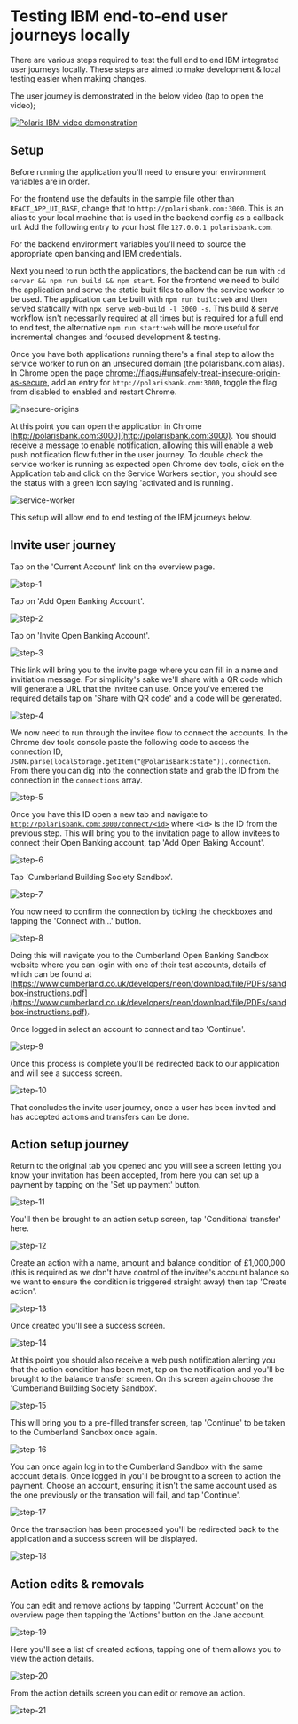 # Testing IBM end-to-end user journeys locally

There are various steps required to test the full end to end IBM integrated user journeys locally. These steps are aimed to make development & local testing easier when making changes.

The user journey is demonstrated in the below video (tap to open the video);

[![Polaris IBM video demonstration](http://i3.ytimg.com/vi/5Dj_zaKmbVM/maxresdefault.jpg)](https://www.youtube.com/watch?v=5Dj_zaKmbVM)

## Setup

Before running the application you'll need to ensure your environment variables are in order.

For the frontend use the defaults in the sample file other than `REACT_APP_UI_BASE`, change that to `http://polarisbank.com:3000`. This is an alias to your local machine that is used in the backend config as a callback url. Add the following entry to your host file `127.0.0.1 polarisbank.com`.

For the backend environment variables you'll need to source the appropriate open banking and IBM credentials.

Next you need to run both the applications, the backend can be run with `cd server && npm run build && npm start`. For the frontend we need to build the application and serve the static built files to allow the service worker to be used. The application can be built with `npm run build:web` and then served statically with `npx serve web-build -l 3000 -s`. This build & serve workflow isn't necessarily required at all times but is required for a full end to end test, the alternative `npm run start:web` will be more useful for incremental changes and focused development & testing.

Once you have both applications running there's a final step to allow the service worker to run on an unsecured domain (the polarisbank.com alias). In Chrome open the page [chrome://flags/#unsafely-treat-insecure-origin-as-secure](chrome://flags/#unsafely-treat-insecure-origin-as-secure), add an entry for `http://polarisbank.com:3000`, toggle the flag from disabled to enabled and restart Chrome.

![insecure-origins]

At this point you can open the application in Chrome [http://polarisbank.com:3000](http://polarisbank.com:3000). You should receive a message to enable notification, allowing this will enable a web push notification flow futher in the user journey. To double check the service worker is running as expected open Chrome dev tools, click on the Application tab and click on the Service Workers section, you should see the status with a green icon saying 'activated and is running'.

![service-worker]

This setup will allow end to end testing of the IBM journeys below.

## Invite user journey

Tap on the 'Current Account' link on the overview page.

![step-1]

Tap on 'Add Open Banking Account'.

![step-2]

Tap on 'Invite Open Banking Account'.

![step-3]

This link will bring you to the invite page where you can fill in a name and invitiation message. For simplicity's sake we'll share with a QR code which will generate a URL that the invitee can use. Once you've entered the required details tap on 'Share with QR code' and a code will be generated.

![step-4]

We now need to run through the invitee flow to connect the accounts. In the Chrome dev tools console paste the following code to access the connection ID, `JSON.parse(localStorage.getItem("@PolarisBank:state")).connection`. From there you can dig into the connection state and grab the ID from the connection in the `connections` array.

![step-5]

Once you have this ID open a new tab and navigate to [`http://polarisbank.com:3000/connect/<id>`](http://polarisbank.com:3000/connect/<id>) where `<id>` is the ID from the previous step. This will bring you to the invitation page to allow invitees to connect their Open Banking account, tap 'Add Open Baking Account'.

![step-6]

Tap 'Cumberland Building Society Sandbox'.

![step-7]

You now need to confirm the connection by ticking the checkboxes and tapping the 'Connect with...' button.

![step-8]

Doing this will navigate you to the Cumberland Open Banking Sandbox website where you can login with one of their test accounts, details of which can be found at [https://www.cumberland.co.uk/developers/neon/download/file/PDFs/sandbox-instructions.pdf](https://www.cumberland.co.uk/developers/neon/download/file/PDFs/sandbox-instructions.pdf).

Once logged in select an account to connect and tap 'Continue'.

![step-9]

Once this process is complete you'll be redirected back to our application and will see a success screen.

![step-10]

That concludes the invite user journey, once a user has been invited and has accepted actions and transfers can be done.

## Action setup journey

Return to the original tab you opened and you will see a screen letting you know your invitation has been accepted, from here you can set up a payment by tapping on the 'Set up payment' button.

![step-11]

You'll then be brought to an action setup screen, tap 'Conditional transfer' here.

![step-12]

Create an action with a name, amount and balance condition of £1,000,000 (this is required as we don't have control of the invitee's account balance so we want to ensure the condition is triggered straight away) then tap 'Create action'.

![step-13]

Once created you'll see a success screen.

![step-14]

At this point you should also receive a web push notification alerting you that the action condition has been met, tap on the notification and you'll be brought to the balance transfer screen. On this screen again choose the 'Cumberland Building Society Sandbox'.

![step-15]

This will bring you to a pre-filled transfer screen, tap 'Continue' to be taken to the Cumberland Sandbox once again.

![step-16]

You can once again log in to the Cumberland Sandbox with the same account details. Once logged in you'll be brought to a screen to action the payment. Choose an account, ensuring it isn't the same account used as the one previously or the transation will fail, and tap 'Continue'.

![step-17]

Once the transaction has been processed you'll be redirected back to the application and a success screen will be displayed.

![step-18]

## Action edits & removals

You can edit and remove actions by tapping 'Current Account' on the overview page then tapping the 'Actions' button on the Jane account.

![step-19]

Here you'll see a list of created actions, tapping one of them allows you to view the action details.

![step-20]

From the action details screen you can edit or remove an action.

![step-21]

[insecure-origins]: ../img/insecure-origins.png
[service-worker]: ../img/service-worker.png
[step-1]: ../img/step-1.png ':size=400'
[step-2]: ../img/step-2.png ':size=400'
[step-3]: ../img/step-3.png ':size=400'
[step-4]: ../img/step-4.png ':size=400'
[step-5]: ../img/step-5.png
[step-6]: ../img/step-6.png ':size=400'
[step-7]: ../img/step-7.png ':size=400'
[step-8]: ../img/step-8.png ':size=400'
[step-9]: ../img/step-9.png ':size=400'
[step-10]: ../img/step-10.png ':size=400'
[step-11]: ../img/step-11.png ':size=400'
[step-12]: ../img/step-12.png ':size=400'
[step-13]: ../img/step-13.png ':size=400'
[step-14]: ../img/step-14.png ':size=400'
[step-15]: ../img/step-15.png ':size=400'
[step-16]: ../img/step-16.png ':size=400'
[step-17]: ../img/step-17.png ':size=400'
[step-18]: ../img/step-18.png ':size=400'
[step-19]: ../img/step-19.png ':size=400'
[step-20]: ../img/step-20.png ':size=400'
[step-21]: ../img/step-21.png ':size=400'
